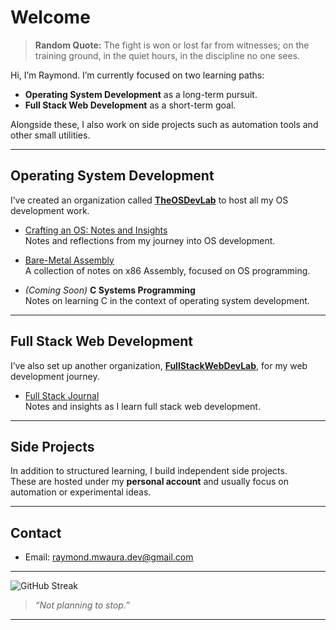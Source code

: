 # Welcome

> **Random Quote:** The fight is won or lost far from witnesses; on the training ground, in the quiet hours, in the discipline no one sees.

Hi, I’m Raymond. I’m currently focused on two learning paths:

+ **Operating System Development** as a long-term pursuit.  
+ **Full Stack Web Development** as a short-term goal.  

Alongside these, I also work on side projects such as automation tools and other small utilities.

---

## Operating System Development

I’ve created an organization called **[TheOSDevLab](https://github.com/TheOSDevLab)** to host all my OS development work.  

+ [Crafting an OS: Notes and Insights](https://github.com/TheOSDevLab/Crafting-an-OS-Notes-and-Insights)  
  Notes and reflections from my journey into OS development.

+ [Bare-Metal Assembly](https://github.com/TheOSDevLab/Bare-Metal-Assembly)  
  A collection of notes on x86 Assembly, focused on OS programming.

+ *(Coming Soon)* **C Systems Programming**  
  Notes on learning C in the context of operating system development.

---

## Full Stack Web Development

I’ve also set up another organization, **[FullStackWebDevLab](https://github.com/FullStackWebDevLab)**, for my web development journey.  

+ [Full Stack Journal](https://github.com/FullStackWebDevLab/FullStackJournal)  
  Notes and insights as I learn full stack web development.

---

## Side Projects

In addition to structured learning, I build independent side projects.  
These are hosted under my **personal account** and usually focus on automation or experimental ideas.

---

## Contact

- Email: [raymond.mwaura.dev@gmail.com](mailto:raymond.mwaura.dev@gmail.com)  

---

![GitHub Streak](https://github-readme-streak-stats-eight.vercel.app/?user=raymondmwaura-osdev&theme=github-dark&hide_border=true)

> *“Not planning to stop.”*

---
